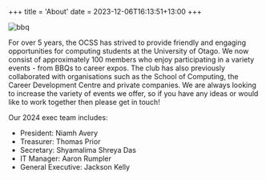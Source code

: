 +++
title = 'About'
date = 2023-12-06T16:13:51+13:00
+++

![bbq](/images/bbq1.jpg)


For over 5 years, the OCSS has strived to provide friendly and engaging opportunities for computing students at the University of Otago. We now consist of approximately 100 members who enjoy participating in a variety events - from BBQs to career expos. The club has also previously collaborated with organisations such as the School of Computing, the Career Development Centre and private companies. We are always looking to increase the variety of events we offer, so if you have any ideas or would like to work together then please get in touch!

Our 2024 exec team includes:
- President: Niamh Avery  
- Treasurer: Thomas Prior  
- Secretary: Shyamalima Shreya Das  
- IT Manager: Aaron Rumpler   
- General Executive: Jackson Kelly 

